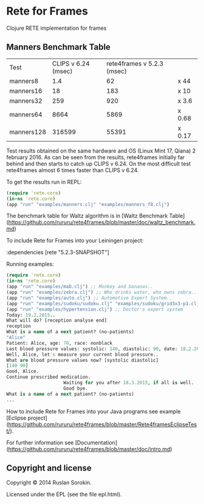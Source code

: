 Rete for Frames
====

Clojure RETE implementation for frames

Manners Benchmark Table
----

<table>
<tr><td>Test</td><td>CLIPS v 6.24 (msec)</td><td>rete4frames v 5.2.3 (msec)</td></tr>
<tr><td>manners8</td><td>1.4</td><td>62</td><td>x 44</td></tr>
<tr><td>manners16</td><td>18</td><td>183</td><td>x 10</td></tr>
<tr><td>manners32</td><td>259</td><td>920</td><td>x 3.6</td></tr>
<tr><td>manners64</td><td>8664</td><td>5869</td><td>x 0.68</td></tr>
<tr><td>manners128</td><td>316599</td><td>55391</td><td>x 0.17</td></tr>
</table>

Test results obtained on the same hardware and OS (Linux Mint 17, Qiana) 2 february 2016.
As can be seen from the results, rete4frames initially far behind and then starts to catch up CLIPS v 6.24.
On the most difficult test rete4frames almost 6 times faster than CLIPS v 6.24.

To get the results run in REPL:

```clj
(require 'rete.core)
(in-ns 'rete.core)
(app "run" "examples/manners.clj" "examples/manners_f8.clj")
```
The benchmark table for Waltz algorithm is in [Waltz Benchmark Table] (https://github.com/rururu/rete4frames/blob/master/doc/waltz_benchmark.md)

To include Rete for Frames into your Leiningen project:

:dependencies [rete "5.2.3-SNAPSHOT"]

Running examples:
```clj
(require 'rete.core)
(in-ns 'rete.core)
(app "run" "examples/mab.clj") ;; Monkey and bananas..
(app "run" "examples/zebra.clj") ;; Who drinks water, who owns zebra..
(app "run" "examples/auto.clj") ;; Automotive Expert System..
(app "run" "examples/sudoku/sudoku.clj" "examples/sudoku/grid3x3-p1.clj") ;; Game "Sudoku"
(app "run" "examples/hypertension.clj") ;; Doctor's expert system
Today: 19.2.2015..
What will do? [reception analyse end]
reception
What is a name of a next patient? (no-patients)
"Alice"
Patient: Alice, age: 70, race: nonblack
Last blood pressure values: systolic: 140, diastolic: 90, date: 18.2.2015
Well, Alice, let's measure your current blood pressure..
What are blood pressure values now? [systolic diastolic]
[140 90]
Good, Alice.
Continue prescribed medication.
                     Waiting for you after 18.3.2015, if all is well.
                     Good bye.
What is a name of a next patient? (no-patients)
...
```
How to include Rete for Frames into your Java programs see example [Eclipse project] (https://github.com/rururu/rete4frames/blob/master/Rete4framesEclipseTest/).

For further information see [Documentation] (https://github.com/rururu/rete4frames/blob/master/doc/intro.md)

Copyright and license
----

Copyright © 2014 Ruslan Sorokin.

Licensed under the EPL (see the file epl.html).
